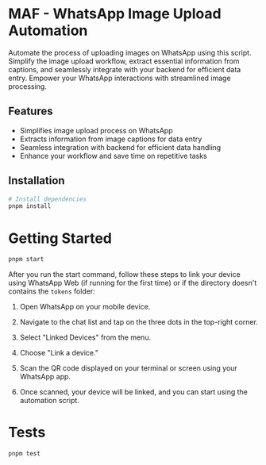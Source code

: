 # MAF - WhatsApp Image Upload Automation

Automate the process of uploading images on WhatsApp using this script. Simplify the image upload workflow, extract essential information from captions, and seamlessly integrate with your backend for efficient data entry. Empower your WhatsApp interactions with streamlined image processing.

## Features
- Simplifies image upload process on WhatsApp
- Extracts information from image captions for data entry
- Seamless integration with backend for efficient data handling
- Enhance your workflow and save time on repetitive tasks


## Installation

```bash
# Install dependencies
pnpm install
```


# Getting Started
```bash
pnpm start
```
After you run the start command, follow these steps to link your device using WhatsApp Web (if running for the first time) or if the directory doesn't contains the ```tokens``` folder:

1. Open WhatsApp on your mobile device.

2. Navigate to the chat list and tap on the three dots in the top-right corner.

3. Select "Linked Devices" from the menu.

4. Choose "Link a device."

5. Scan the QR code displayed on your terminal or screen using your WhatsApp app.

6. Once scanned, your device will be linked, and you can start using the automation script.


# Tests
```bash
pnpm test
```

